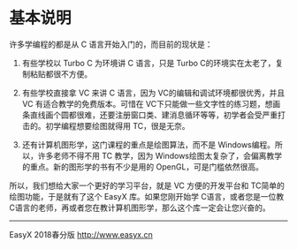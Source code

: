 # 基本说明

许多学编程的都是从 C 语言开始入门的，而目前的现状是：

1. 有些学校以 Turbo C 为环境讲 C 语言，只是 Turbo C的环境实在太老了，复制粘贴都很不方便。

2. 有些学校直接拿 VC 来讲 C 语言，因为 VC的编辑和调试环境都很优秀，并且 VC 有适合教学的免费版本。可惜在 VC下只能做一些文字性的练习题，想画条直线画个圆都很难，还要注册窗口类、建消息循环等等，初学者会受严重打击的。初学编程想要绘图就得用
TC，很是无奈。

3. 还有计算机图形学，这门课程的重点是绘图算法，而不是 Windows编程。所以，许多老师不得不用 TC 教学，因为 Windows绘图太复杂了，会偏离教学的重点。新的图形学的书有不少是用的
OpenGL，可是门槛依然很高。

所以，我们想给大家一个更好的学习平台，就是 VC 方便的开发平台和 TC简单的绘图功能，于是就有了这个 EasyX 库。如果您刚开始学 C语言，或者您是一位教 C语言的老师，再或者您在教计算机图形学，那么这个库一定会让您兴奋的。

------------------------------------------------------------------------

EasyX 2018春分版
<http://www.easyx.cn>